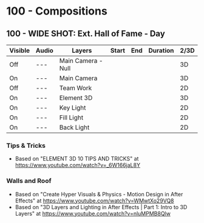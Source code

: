 # 100 - Compositions

## 100 - WIDE SHOT: Ext. Hall of Fame - Day

| Visible| Audio | Layers | Start | End | Duration | 2/3D |
| --- | --- | --- | --- | --- | --- | --- |
| Off | --- | Main Camera - Null | | | | 3D |
| On | --- | Main Camera | | | | 3D |
| Off | --- | Team Work | | | | 2D |
| On | --- | Element 3D | | | | 3D |
| On | --- | Key Light | | | | 2D |
| On | --- | Fill Light | | | | 2D |
| On | --- | Back Light | | | | 2D |

### Tips & Tricks

- Based on "ELEMENT 3D 10 TIPS AND TRICKS" at https://www.youtube.com/watch?v=_6W166jaL8Y

### Walls and Roof

- Based on "Create Hyper Visuals & Physics - Motion Design in After Effects" at https://www.youtube.com/watch?v=WMwtXo29VQ8
- Based on "3D Layers and Lighting in After Effects | Part 1: Intro to 3D Layers" at https://www.youtube.com/watch?v=nluMPMB8Qlw
